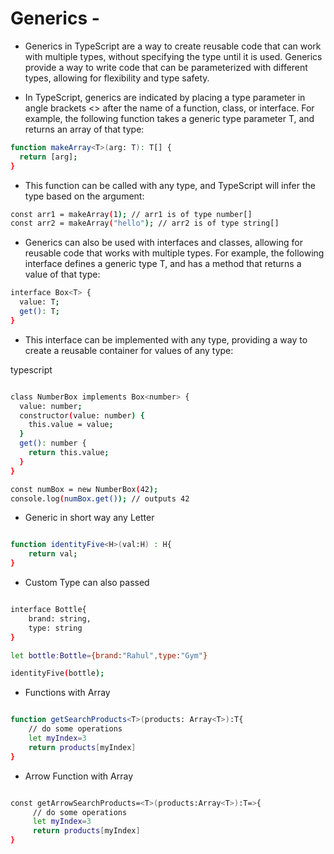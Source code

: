 # Generics -

- Generics in TypeScript are a way to create reusable code that can work with multiple types, without specifying the type until it is used. Generics provide a way to write code that can be parameterized with different types, allowing for flexibility and type safety.

- In TypeScript, generics are indicated by placing a type parameter in angle brackets <> after the name of a function, class, or interface. For example, the following function takes a generic type parameter T, and returns an array of that type:

```sh
function makeArray<T>(arg: T): T[] {
  return [arg];
}


```

- This function can be called with any type, and TypeScript will infer the type based on the argument:

```sh
const arr1 = makeArray(1); // arr1 is of type number[]
const arr2 = makeArray("hello"); // arr2 is of type string[]

```

- Generics can also be used with interfaces and classes, allowing for reusable code that works with multiple types. For example, the following interface defines a generic type T, and has a method that returns a value of that type:

```sh
interface Box<T> {
  value: T;
  get(): T;
}


```

- This interface can be implemented with any type, providing a way to create a reusable container for values of any type:

typescript

```sh

class NumberBox implements Box<number> {
  value: number;
  constructor(value: number) {
    this.value = value;
  }
  get(): number {
    return this.value;
  }
}

const numBox = new NumberBox(42);
console.log(numBox.get()); // outputs 42

```


- Generic in short way any Letter

```sh

function identityFive<H>(val:H) : H{
    return val;
}

```

- Custom Type can also passed

```sh

interface Bottle{
    brand: string,
    type: string
}

let bottle:Bottle={brand:"Rahul",type:"Gym"}

identityFive(bottle);

```


- Functions with Array

```sh

function getSearchProducts<T>(products: Array<T>):T{
    // do some operations
    let myIndex=3
    return products[myIndex]
}

```

- Arrow Function with Array

```sh

const getArrowSearchProducts=<T>(products:Array<T>):T=>{
     // do some operations
     let myIndex=3
     return products[myIndex]
}

```